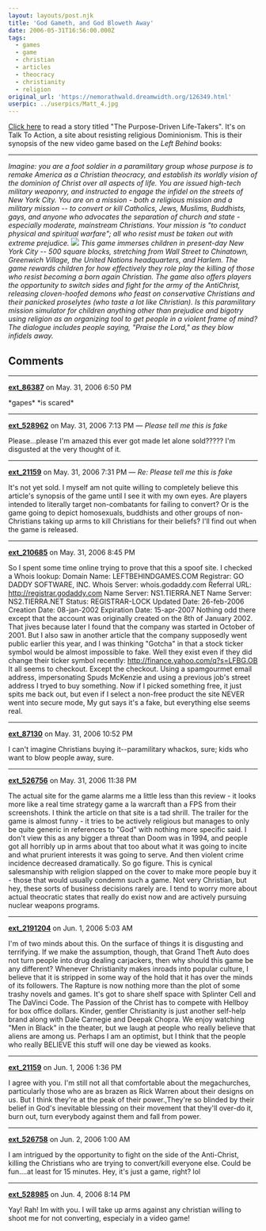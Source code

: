 ```yaml
---
layout: layouts/post.njk
title: 'God Gameth, and God Bloweth Away'
date: 2006-05-31T16:56:00.000Z
tags:
  - games
  - game
  - christian
  - articles
  - theocracy
  - christianity
  - religion
original_url: 'https://nemorathwald.dreamwidth.org/126349.html'
userpic: ../userpics/Matt_4.jpg
---
```

[Click here](http://www.talk2action.org/story/2006/5/29/195855/959) to read a story titled "The Purpose-Driven Life-Takers". It's on Talk To Action, a site about resisting religious Dominionism. This is their synopsis of the new video game based on the _Left Behind_ books:

* * *

_Imagine: you are a foot soldier in a paramilitary group whose purpose is to remake America as a Christian theocracy, and establish its worldly vision of the dominion of Christ over all aspects of life. You are issued high-tech military weaponry, and instructed to engage the infidel on the streets of New York City. You are on a mission - both a religious mission and a military mission -- to convert or kill Catholics, Jews, Muslims, Buddhists, gays, and anyone who advocates the separation of church and state - especially moderate, mainstream Christians. Your mission is "to conduct physical and spiritual warfare"; all who resist must be taken out with extreme prejudice._ ![](http://i46.photobucket.com/albums/f135/jhutson64/left_behind_carnage.jpg) _This game immerses children in present-day New York City -- 500 square blocks, stretching from Wall Street to Chinatown, Greenwich Village, the United Nations headquarters, and Harlem. The game rewards children for how effectively they role play the killing of those who resist becoming a born again Christian. The game also offers players the opportunity to switch sides and fight for the army of the AntiChrist, releasing cloven-hoofed demons who feast on conservative Christians and their panicked proselytes (who taste a lot like Christian). Is this paramilitary mission simulator for children anything other than prejudice and bigotry using religion as an organizing tool to get people in a violent frame of mind? The dialogue includes people saying, "Praise the Lord," as they blow infidels away._

## Comments

---

**[ext_86387](https://www.dreamwidth.org/users/ext_86387)** on May. 31, 2006 6:50 PM

\*gapes\* \*is scared\*

---

**[ext_528962](https://www.dreamwidth.org/users/ext_528962)** on May. 31, 2006 7:13 PM — *Please tell me this is fake*

Please...please I'm amazed this ever got made let alone sold????? I'm disgusted at the very thought of it.

---

**[ext_21159](https://www.dreamwidth.org/users/ext_21159)** on May. 31, 2006 7:31 PM — *Re: Please tell me this is fake*

It's not yet sold. I myself am not quite willing to completely believe this article's synopsis of the game until I see it with my own eyes. Are players intended to literally target non-combatants for failing to convert? Or is the game going to depict homosexuals, buddhists and other groups of non-Christians taking up arms to kill Christians for their beliefs? I'll find out when the game is released.

---

**[ext_210685](https://www.dreamwidth.org/users/ext_210685)** on May. 31, 2006 8:45 PM

So I spent some time online trying to prove that this a spoof site. I checked a Whois lookup: Domain Name: LEFTBEHINDGAMES.COM Registrar: GO DADDY SOFTWARE, INC. Whois Server: whois.godaddy.com Referral URL: http://registrar.godaddy.com Name Server: NS1.TIERRA.NET Name Server: NS2.TIERRA.NET Status: REGISTRAR-LOCK Updated Date: 26-feb-2006 Creation Date: 08-jan-2002 Expiration Date: 15-apr-2007 Nothing odd there except that the account was originally created on the 8th of January 2002. That jives because later I found that the company was started in October of 2001. But I also saw in another article that the company supposedly went public earlier this year, and I was thinking "Gotcha" in that a stock ticker symbol would be almost impossible to fake. Well they exist even if they did change their ticker symbol recently: http://finance.yahoo.com/q?s=LFBG.OB It all seems to checkout. Except the checkout. Using a spamgourmet email address, impersonating Spuds McKenzie and using a previous job's street address I tryed to buy something. Now if I picked something free, it just spits me back out, but even if I select a non-free product the site NEVER went into secure mode, My gut says it's a fake, but everything else seems real.

---

**[ext_87130](https://www.dreamwidth.org/users/ext_87130)** on May. 31, 2006 10:52 PM

I can't imagine Christians buying it--paramilitary whackos, sure; kids who want to blow people away, sure.

---

**[ext_526756](https://www.dreamwidth.org/users/ext_526756)** on May. 31, 2006 11:38 PM

The actual site for the game alarms me a little less than this review - it looks more like a real time strategy game a la warcraft than a FPS from their screenshots. I think the article on that site is a tad shrill. The trailer for the game is almost funny - it tries to be actively religious but manages to only be quite generic in references to "God" with nothing more specific said. I don't view this as any bigger a threat than Doom was in 1994, and people got all horribly up in arms about that too about what it was going to incite and what prurient interests it was going to serve. And then violent crime incidence decreased dramatically. So go figure. This is cynical salesmanship with religion slapped on the cover to make more people buy it - those that would usually condemn such a game. Not very Christian, but hey, these sorts of business decisions rarely are. I tend to worry more about actual theocratic states that really do exist now and are actively pursuing nuclear weapons programs.

---

**[ext_2191204](https://www.dreamwidth.org/users/ext_2191204)** on Jun. 1, 2006 5:03 AM

I'm of two minds about this. On the surface of things it is disgusting and terrifying. If we make the assumption, though, that Grand Theft Auto does not turn people into drug dealing carjackers, then why should this game be any different? Whenever Christianity makes inroads into popular culture, I believe that it is stripped in some way of the hold that it has over the minds of its followers. The Rapture is now nothing more than the plot of some trashy novels and games. It's got to share shelf space with Splinter Cell and The DaVinci Code. The Passion of the Christ has to compete with Hellboy for box office dollars. Kinder, gentler Christianity is just another self-help brand along with Dale Carnegie and Deepak Chopra. We enjoy watching "Men in Black" in the theater, but we laugh at people who really believe that aliens are among us. Perhaps I am an optimist, but I think that the people who really BELIEVE this stuff will one day be viewed as kooks.

---

**[ext_21159](https://www.dreamwidth.org/users/ext_21159)** on Jun. 1, 2006 1:36 PM

I agree with you. I'm still not all that comfortable about the megachurches, particularly those who are as brazen as Rick Warren about their designs on us. But I think they're at the peak of their power.,They're so blinded by their belief in God's inevitable blessing on their movement that they'll over-do it, burn out, turn everybody against them and fall from power.

---

**[ext_526758](https://www.dreamwidth.org/users/ext_526758)** on Jun. 2, 2006 1:00 AM

I am intrigued by the opportunity to fight on the side of the Anti-Christ, killing the Christians who are trying to convert/kill everyone else. Could be fun....at least for 15 minutes. Hey, it's just a game, right? lol

---

**[ext_528985](https://www.dreamwidth.org/users/ext_528985)** on Jun. 4, 2006 8:14 PM

Yay! Rah! Im with you. I will take up arms against any christian willing to shoot me for not converting, especialy in a video game!
